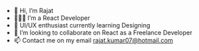 - 👋 Hi, I’m Rajat
- 👨🏼‍💻 I’m a React Developer
- 🌱 UI/UX enthusiast currently learning Designing
- 💞️ I’m looking to collaborate on React as a Freelance Developer
- 📫 Contact me on my email rajat.kumar07@hotmail.com

<!---
kumarRajat77/kumarRajat77 is a ✨ special ✨ repository because its `README.md` (this file) appears on your GitHub profile.
You can click the Preview link to take a look at your changes.
--->

              
